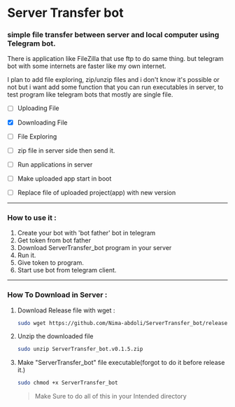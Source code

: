 # Server Transfer bot

### simple file transfer between server and local computer using Telegram bot.

There is application like FileZilla that use ftp to do same thing. but telegram bot with some internets are faster like my own internet.

I plan to add file exploring, zip/unzip files and i don't know it's possible or not but i want add some function that you can run executables in server, to test program like telegram bots that mostly are single file.



- [ ] Uploading File 
- [x] Downloading File
- [ ] File Exploring
- [ ] zip file in server side then send it.
- [ ] Run applications in server
- [ ] Make uploaded app start in boot
- [ ] Replace file of uploaded project(app) with new version



------

### How to use it : 

1. Create your bot with 'bot father' bot in telegram 
2. Get token from bot father
3. Download ServerTransfer_bot program in your server
4. Run it.
5. Give token to program.
6. Start use bot from telegram client.

------

### How To Download in Server :

1. Download Release file with wget :

   ```bash
   sudo wget https://github.com/Nima-abdoli/ServerTransfer_bot/releases/download/v0.1.5/ServerTransfer_bot.v0.1.5.zip
   ```

   

2. Unzip the downloaded file 

   ```bash
   sudo unzip ServerTransfer_bot.v0.1.5.zip
   ```

   

3. Make "ServerTransfer_bot" file executable(forgot to do it before release it.)

   ```bash
   sudo chmod +x ServerTransfer_bot
   ```

    

   > Make Sure to do all of this in your Intended directory
